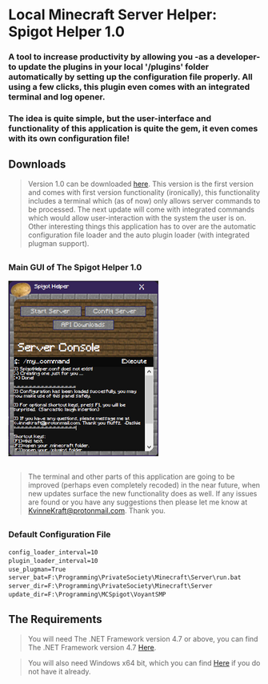 # Local Minecraft Server Helper:  Spigot Helper 1.0
### A tool to increase productivity by allowing you -as a developer- to update the plugins in your local '/plugins' folder automatically by setting up the configuration file properly.  All using a few clicks, this plugin even comes with an integrated terminal and log opener.
### The idea is quite simple, but the user-interface and functionality of this application is quite the gem, it even comes with its own configuration file!
##
## Downloads
> Version 1.0 can be downloaded [here](https://github.com/KvinneKraft/Software/raw/main/SpigotHelper/app/1.0/SpigotHelper.exe?raw=true).
> This version is the first version and comes with first version functionality (ironically), this functionality includes a terminal which (as of now) only allows server commands to be processed.  The next update will come with integrated commands which would allow user-interaction with the system the user is on.  Other interesting things this application has to over are the automatic configuration file loader and the auto plugin loader (with integrated plugman support). 
##
### Main GUI of The Spigot Helper 1.0
![Main GUI](screenshots/main-gui.png)
##
> The terminal and other parts of this application are going to be improved (perhaps even completely recoded) in the near future, when new updates surface the new functionality does as well.  If any issues are found or you have any suggestions then please let me know at KvinneKraft@protonmail.com. Thank you.
##
### Default Configuration File
```txt
config_loader_interval=10
plugin_loader_interval=10
use_plugman=True
server_bat=F:\Programming\PrivateSociety\Minecraft\Server\run.bat
server_dir=F:\Programming\PrivateSociety\Minecraft\Server
update_dir=F:\Programming\MCSpigot\VoyantSMP
```
##
## The Requirements
> You will need The .NET Framework version 4.7 or above, you can find The .NET Framework version 4.7 [Here](https://dotnet.microsoft.com/download/dotnet-framework/net47).

> You will also need Windows x64 bit, which you can find [Here](https://www.microsoft.com/en-us/windows) if you do not have it already.
